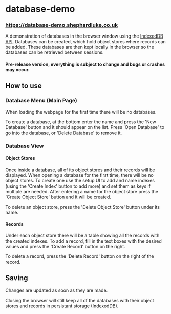 # database-demo
### https://database-demo.shephardluke.co.uk
A demonstration of databases in the browser window using the [IndexedDB API](https://developer.mozilla.org/en-US/docs/Web/API/IndexedDB_API). Databases can be created, which hold object stores where records can be added. These databases are then kept locally in the browser so the databases can be retrieved between sessions.

#### Pre-release version, everything is subject to change and bugs or crashes may occur.

## How to use
### Database Menu (Main Page)
When loading the webpage for the first time there will be no databases.

To create a database, at the bottom enter the name and press the 'New Database' button and it should appear on the list.
Press 'Open Database' to go into the database, or 'Delete Database' to remove it.

### Database View
#### Object Stores
Once inside a database, all of its object stores and their records will be displayed. When opening a database for the first time, there will be no object stores. To create one use the setup UI to add and name indexes (using the 'Create Index' button to add more) and set them as keys if multiple are needed. After entering a name for the object store press the 'Create Object Store' button and it will be created.

To delete an object store, press the 'Delete Object Store' button under its name.

#### Records
Under each object store there will be a table showing all the records with the created indexes. To add a record, fill in the text boxes with the desired values and press the 'Create Record' button on the right.

To delete a record, press the 'Delete Record' button on the right of the record.

## Saving
Changes are updated as soon as they are made.

Closing the browser will still keep all of the databases with their object stores and records in persistant storage (IndexedDB).
